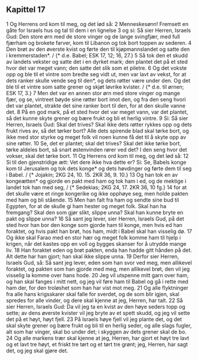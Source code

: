 ## Kapittel 17

1 Og Herrens ord kom til meg, og det lød så:
2 Menneskesønn! Fremsett en gåte for Israels hus og tal til dem i en lignelse
3 og si: Så sier Herren, Israels Gud: Den store ørn med de store vinger og de lange svingfjær, med full fjærham og brokete farver, kom til Libanon og tok bort toppen av sederen.
4 Den brøt av den øverste kvist og førte den til kjøpmannslandet og satte den i kremmerstaden*. / {* d.e. Babel; ESK 17, 12; 16, 27.}
5 Så tok den et skudd av landets vekster og satte det i en dyrket mark; den plantet det på et sted hvor det var meget vann; den satte det slik som et piletre.
6 Og det vokste opp og ble til et vintre som bredte seg vidt ut, men var lavt av vekst, for at dets ranker skulle vende seg til den*, og dets røtter være under den. Og det ble til et vintre som satte grener og skjøt løvrike kvister. / {* d.e. til ørnen; ESK 17, 3.}
7 Men det var en annen stor ørn med store vinger og mange fjær, og se, vintreet bøyde sine røtter bort imot den, og fra den seng hvori det var plantet, strakte det sine ranker bort til den, for at den skulle vanne det.
8 På en god mark, på et sted hvor det var meget vann, var det plantet, så det kunne skyte grener og bære frukt og bli et herlig vintre.
9 Si: Så sier Herren, Israels Gud: Skal det trives? Skal ikke dets røtter rykkes opp og dets frukt rives av, så det tørker bort? Alle dets spirende blad skal tørke bort, og ikke med stor styrke og meget folk vil noen kunne få det til å skyte opp av sine røtter.
10 Se, det er plantet; skal det trives? Skal det ikke tørke bort, tørke aldeles bort, så snart østenvinden rører ved det? I den seng hvor det vokser, skal det tørke bort.
11 Og Herrens ord kom til meg, og det lød så:
12 Si til den gjenstridige ætt: Vet dere ikke hva dette er? Si: Se, Babels konge kom til Jerusalem og tok dets konge* og dets høvdinger og førte dem til seg i Babel. / {* Jojakin; 2KG 24, 10. 15. 2KR 36, 9. 10.}
13 Og han tok en av kongeætten* og gjorde en pakt med ham og tok ham i ed, og de mektige i landet tok han med seg, / {* Sedekias; 2KG 24, 17. 2KR 36, 10 fg.}
14 for at det skulle være et ringe kongerike og ikke opphøye seg, men holde pakten med ham og bli stående.
15 Men han falt fra ham og sendte sine bud til Egypten, for at de skulle gi ham hester og meget folk. Skal han ha fremgang? Skal den som gjør slikt, slippe unna? Skal han kunne bryte en pakt og slippe unna?
16 Så sant jeg lever, sier Herren, Israels Gud, på det sted hvor han bor den konge som gjorde ham til konge, men hvis ed han foraktet, og hvis pakt han brøt, hos ham, midt i Babel skal han visselig dø.
17 Og ikke skal Farao med en stor hær og meget folk komme ham til hjelp i krigen, når det kastes opp en voll og bygges skanser for å utrydde mange liv.
18 Han foraktet eden og brøt pakten, enda han hadde gitt hånden på det. Alt dette har han gjort; han skal ikke slippe unna.
19 Derfor sier Herren, Israels Gud, så: Så sant jeg lever, eden som han svor ved meg, men allikevel foraktet, og pakten som han gjorde med meg, men allikevel brøt, den vil jeg visselig la komme over hans hode.
20 Jeg vil utspenne mitt garn over ham, og han skal fanges i mitt nett, og jeg vil føre ham til Babel og gå i rette med ham der, for den troløshet som han har vist mot meg.
21 Og alle flyktninger fra alle hans krigsskarer skal falle for sverdet, og de som blir igjen, skal spredes for alle vinder, og dere skal kjenne at jeg, Herren, har talt.
22 Så sier Herren, Israels Gud: Da vil jeg ta en kvist av den høye seders topp og sette; av dens øverste kvister vil jeg bryte av et spett skudd, og jeg vil sette det på et høyt, høyt fjell.
23 På Israels høye fjell vil jeg plante det, og det skal skyte grener og bære frukt og bli til en herlig seder, og alle slags fugler, alt som har vinger, skal bo under det; i skyggen av dets grener skal de bo.
24 Og alle markens trær skal kjenne at jeg, Herren, har gjort et høyt tre lavt og et lavt tre høyt, et friskt tre tørt og et tørt tre grønt; jeg, Herren, har sagt det, og jeg skal gjøre det.
